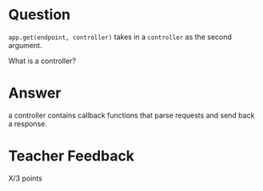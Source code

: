 # Question

`app.get(endpoint, controller)` takes in a `controller` as the second argument.

What is a controller?

# Answer
a controller contains callback functions that parse requests and send back a response.
# Teacher Feedback

X/3 points